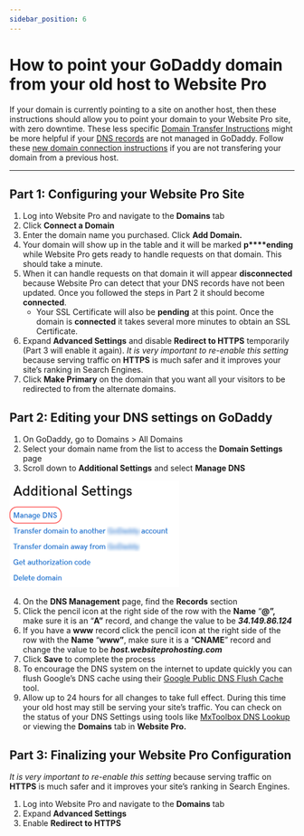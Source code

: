 ```yaml
---
sidebar_position: 6
---
```


# How to point your GoDaddy domain from your old host to Website Pro
If your domain is currently pointing to a site on another host, then these instructions should allow you to point your domain to your Website Pro site, with zero downtime. These less specific [Domain Transfer Instructions](./connect-custom-domain.md) might be more helpful if your [DNS records](./what-are-dns-records.md) are not managed in GoDaddy. Follow these [new domain connection instructions](./new-godaddy-domain.md) if you are not transfering your domain from a previous host.

* * *

Part 1: Configuring your Website Pro Site
-----------------------------------------

1.  Log into Website Pro and navigate to the **Domains** tab
2.  Click **Connect a Domain**
3.  Enter the domain name you purchased. Click **Add Domain.**
4.  Your domain will show up in the table and it will be marked **p****ending** while Website Pro gets ready to handle requests on that domain. This should take a minute.
5.  When it can handle requests on that domain it will appear **disconnected** because Website Pro can detect that your DNS records have not been updated. Once you followed the steps in Part 2 it should become **connected**.
    *   Your SSL Certificate will also be **pending** at this point. Once the domain is **connected** it takes several more minutes to obtain an SSL Certificate.
6.  Expand **Advanced Settings** and disable **Redirect to HTTPS** temporarily (Part 3 will enable it again). _It is very important to re-enable this setting_ because serving traffic on **HTTPS** is much safer and it improves your site’s ranking in Search Engines.
7.  Click **Make Primary** on the domain that you want all your visitors to be redirected to from the alternate domains.

Part 2: Editing your DNS settings on GoDaddy
--------------------------------------------

1.  On GoDaddy, go to Domains > All Domains
2.  Select your domain name from the list to access the **Domain Settings** page
3.  Scroll down to **Additional Settings** and select **Manage DNS**  

![](../img/dns-additional-settings.png)

4.  On the **DNS Management** page, find the **Records** section
5.  Click the pencil icon at the right side of the row with the **Name** “**@”,** make sure it is an “**A”** record, and change the value to be **_34.149.86.124_**
6.  If you have a **www** record click the pencil icon at the right side of the row with the **Name** “**www”**, make sure it is a “**CNAME**” record and change the value to be **_host.websiteprohosting.com_**
7.  Click **Save** to complete the process
8.  To encourage the DNS system on the internet to update quickly you can flush Google’s DNS cache using their [Google Public DNS Flush Cache](https://developers.google.com/speed/public-dns/cache) tool.
9.  Allow up to 24 hours for all changes to take full effect. During this time your old host may still be serving your site’s traffic. You can check on the status of your DNS Settings using tools like [MxToolbox DNS Lookup](https://mxtoolbox.com/DNSLookup.aspx) or viewing the **Domains** tab in **Website Pro.**

Part 3: Finalizing your Website Pro Configuration
-------------------------------------------------

_It is very important to re-enable this setting_ because serving traffic on **HTTPS** is much safer and it improves your site’s ranking in Search Engines.

1.  Log into Website Pro and navigate to the **Domains** tab
2.  Expand **Advanced Settings**
3.  Enable **Redirect to HTTPS**